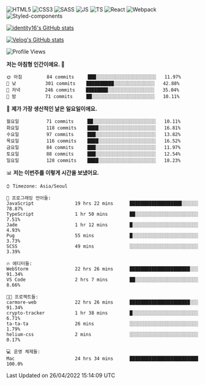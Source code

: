 ![HTML5](https://img.shields.io/badge/html5-E34F26?style=for-the-badge&logo=html5&logoColor=white)
![CSS3](https://img.shields.io/badge/css3-1572B6?style=for-the-badge&logo=css3&logoColor=white)
![SASS](https://img.shields.io/badge/sass-CC6699?style=for-the-badge&logo=sass&logoColor=white)
![JS](https://img.shields.io/badge/javascript-F7DF1E?style=for-the-badge&logo=javascript&logoColor=black)
![TS](https://img.shields.io/badge/typescript-3178C6?style=for-the-badge&logo=typescript&logoColor=white)
![React](https://img.shields.io/badge/react-61DAFB?style=for-the-badge&logo=javascript&logoColor=black)
![Webpack](https://img.shields.io/badge/webpack-8DD6F9?style=for-the-badge&logo=webpack&logoColor=black)
![Styled-components](https://img.shields.io/badge/styled_components-DB7093?style=for-the-badge&logo=styled-components&logoColor=white)

[![identity16's GitHub stats](https://github-readme-stats.vercel.app/api?username=identity16&theme=graywhite&show_icons=true)](https://github.com/anuraghazra/github-readme-stats)

[![Velog's GitHub stats](https://velog-readme-stats.vercel.app/api?name=identity16)](https://velog-readme-stats.vercel.app/api/redirect?name=identity16)

<!--START_SECTION:waka-->
![Profile Views](http://img.shields.io/badge/Profile%20Views-283-blue)

**저는 아침형 인간이에요. 🐤** 

```text
🌞 아침         84 commits     ███░░░░░░░░░░░░░░░░░░░░░░   11.97% 
🌆 낮　         301 commits    ██████████░░░░░░░░░░░░░░░   42.88% 
🌃 저녁         246 commits    ████████░░░░░░░░░░░░░░░░░   35.04% 
🌙 밤　         71 commits     ██░░░░░░░░░░░░░░░░░░░░░░░   10.11%

```
📅 **제가 가장 생산적인 날은 일요일이에요.** 

```text
월요일          71 commits     ██░░░░░░░░░░░░░░░░░░░░░░░   10.11% 
화요일          118 commits    ████░░░░░░░░░░░░░░░░░░░░░   16.81% 
수요일          97 commits     ███░░░░░░░░░░░░░░░░░░░░░░   13.82% 
목요일          116 commits    ████░░░░░░░░░░░░░░░░░░░░░   16.52% 
금요일          84 commits     ███░░░░░░░░░░░░░░░░░░░░░░   11.97% 
토요일          88 commits     ███░░░░░░░░░░░░░░░░░░░░░░   12.54% 
일요일          128 commits    ████░░░░░░░░░░░░░░░░░░░░░   18.23%

```


📊 **저는 이번주를 이렇게 시간을 보냈어요.** 

```text
⌚︎ Timezone: Asia/Seoul

💬 프로그래밍 언어들: 
JavaScript               19 hrs 22 mins      ███████████████████░░░░░░   78.87% 
TypeScript               1 hr 50 mins        ██░░░░░░░░░░░░░░░░░░░░░░░   7.51% 
Jade                     1 hr 12 mins        █░░░░░░░░░░░░░░░░░░░░░░░░   4.93% 
Pug                      55 mins             █░░░░░░░░░░░░░░░░░░░░░░░░   3.73% 
SCSS                     49 mins             ░░░░░░░░░░░░░░░░░░░░░░░░░   3.39%

🔥 에디터들: 
WebStorm                 22 hrs 26 mins      ██████████████████████░░░   91.34% 
VS Code                  2 hrs 7 mins        ██░░░░░░░░░░░░░░░░░░░░░░░   8.66%

🐱‍💻 프로젝트들: 
carmore-web              22 hrs 26 mins      ██████████████████████░░░   91.34% 
crypto-tracker           1 hr 38 mins        █░░░░░░░░░░░░░░░░░░░░░░░░   6.71% 
ta-ta-ta                 26 mins             ░░░░░░░░░░░░░░░░░░░░░░░░░   1.79% 
helium-css               2 mins              ░░░░░░░░░░░░░░░░░░░░░░░░░   0.17%

💻 운영 체제들: 
Mac                      24 hrs 34 mins      █████████████████████████   100.0%

```


 Last Updated on 26/04/2022 15:14:09 UTC
<!--END_SECTION:waka-->

